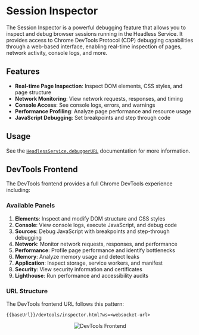 # Session Inspector

The Session Inspector is a powerful debugging feature that allows you to inspect and debug browser sessions running in the Headless Service. It provides access to Chrome DevTools Protocol (CDP) debugging capabilities through a web-based interface, enabling real-time inspection of pages, network activity, console logs, and more.

## Features

- **Real-time Page Inspection**: Inspect DOM elements, CSS styles, and page structure
- **Network Monitoring**: View network requests, responses, and timing
- **Console Access**: See console logs, errors, and warnings
- **Performance Profiling**: Analyze page performance and resource usage
- **JavaScript Debugging**: Set breakpoints and step through code

## Usage

See the [`HeadlessService.debuggerURL`](#description/headlessservicedebuggerurl) documentation for more information.

## DevTools Frontend

The DevTools frontend provides a full Chrome DevTools experience including:

### Available Panels

1. **Elements**: Inspect and modify DOM structure and CSS styles
2. **Console**: View console logs, execute JavaScript, and debug code
3. **Sources**: Debug JavaScript with breakpoints and step-through debugging
4. **Network**: Monitor network requests, responses, and performance
5. **Performance**: Profile page performance and identify bottlenecks
6. **Memory**: Analyze memory usage and detect leaks
7. **Application**: Inspect storage, service workers, and manifest
8. **Security**: View security information and certificates
9. **Lighthouse**: Run performance and accessibility audits

### URL Structure

The DevTools frontend URL follows this pattern:

```
{{baseUrl}}/devtools/inspector.html?ws=<websocket-url>
```

<p align="center">
    <img src="{{baseUrl}}/docs/images/devtools-frontend.png" alt="DevTools Frontend">
</p>
